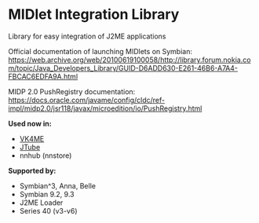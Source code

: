 # MIDlet Integration Library
Library for easy integration of J2ME applications

Official documentation of launching MIDlets on Symbian:
https://web.archive.org/web/20100619100058/http://library.forum.nokia.com/topic/Java_Developers_Library/GUID-D6ADD630-E261-46B6-A7A4-FBCAC6EDFA9A.html

MIDP 2.0 PushRegistry documentation:
https://docs.oracle.com/javame/config/cldc/ref-impl/midp2.0/jsr118/javax/microedition/io/PushRegistry.html

<b>Used now in:</b>
- <a href="https://v4.crx.moe">VK4ME</a>
- <a href="https://nnp.nnchan.ru/jtube">JTube</a>
- nnhub (nnstore)

<b>Supported by:</b>
- Symbian^3, Anna, Belle
- Symbian 9.2, 9.3
- J2ME Loader
- Series 40 (v3-v6)
